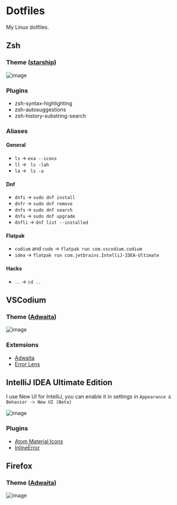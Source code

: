 # Dotfiles

My Linux dotfiles.

## Zsh

### Theme ([starship](https://starship.rs))

![image](https://user-images.githubusercontent.com/87065584/219962347-77ea34e2-a056-43de-8065-1f8c63d02068.png)

### Plugins

- zsh-syntax-highlighting
- zsh-autosuggestions
- zsh-history-substring-search

### Aliases

#### General
- `ls` -> `exa --icons`
- `ll` -> ` ls -lah`
- `la` -> ` ls -a`

#### Dnf
- `dnfi` -> `sudo dnf install`
- `dnfr` -> `sudo dnf remove`
- `dnfs` -> `sudo dnf search`
- `dnfu` -> `sudo dnf upgrade`
- `dnfli` -> `dnf list --installed`

#### Flatpak
- `codium` and `code` -> `flatpak run com.vscodium.codium`
- `idea` -> `flatpak run com.jetbrains.IntelliJ-IDEA-Ultimate`

#### Hacks
- `..` -> `cd ..`

## VSCodium

### Theme ([Adwaita](https://open-vsx.org/extension/piousdeer/adwaita-theme))

![image](https://user-images.githubusercontent.com/87065584/219963033-5649e61b-135a-46c4-8b07-f768d9edfc74.png)

### Extensions

- [Adwaita](https://open-vsx.org/extension/piousdeer/adwaita-theme)
- [Error Lens](https://open-vsx.org/extension/usernamehw/errorlens)

## IntelliJ IDEA Ultimate Edition

I use New UI for IntelliJ, you can enable it in settings in `Appearance & Behavior -> New UI (Beta)`

![image](https://user-images.githubusercontent.com/87065584/219963195-881127a1-c3ca-4358-9f22-48ee78094673.png)

### Plugins

- [Atom Material Icons](https://plugins.jetbrains.com/plugin/10044-atom-material-icons)
- [InlineError](https://plugins.jetbrains.com/plugin/17302-inlineerror)

## Firefox

### Theme ([Adwaita](https://github.com/rafaelmardojai/firefox-gnome-theme))

![image](https://user-images.githubusercontent.com/87065584/219963796-e9d2f096-68c2-476e-a8b2-b39e2bf85593.png)
